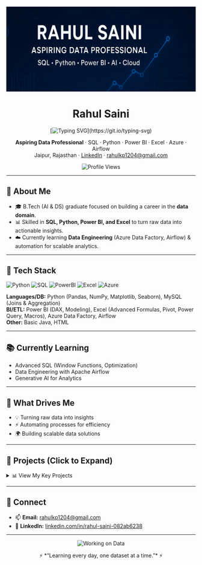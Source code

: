 <p align="center">
  <img src="https://github.com/Rahul120402/Rahul120402/blob/main/Cover%20Image.png" 
       alt="Rahul Saini — Aspiring Data Professional" 
       style="max-width:100%; height:auto;" />
</p>

<div align="center">
  
# Rahul Saini

[![Typing SVG](https://readme-typing-svg.herokuapp.com?font=Roboto&size=24&color=00F700&center=true&vCenter=true&width=500&lines=Aspiring+Data+Professional;SQL+%7C+Python+%7C+Power+BI+%7C+Excel+%7C+Azure+%7C+Airflow;Always+Learning+New+Things!)](https://git.io/typing-svg)

**Aspiring Data Professional** · SQL · Python · Power BI · Excel · Azure · Airflow  
Jaipur, Rajasthan · [LinkedIn](https://www.linkedin.com/in/rahul-saini-082ab6238/) · rahulkp1204@gmail.com  

![Profile Views](https://komarev.com/ghpvc/?username=Rahul120402&label=Profile%20Views&color=blue&style=flat)

</div>

---

## 👋 About Me
- 🎓 B.Tech (AI & DS) graduate focused on building a career in the **data domain**.  
- 📊 Skilled in **SQL, Python, Power BI, and Excel** to turn raw data into actionable insights.  
- ☁️ Currently learning **Data Engineering** (Azure Data Factory, Airflow) & automation for scalable analytics.  

---

## 🧰 Tech Stack
![Python](https://img.shields.io/badge/Python-3776AB?logo=python&logoColor=white)
![SQL](https://img.shields.io/badge/SQL-025E8C?logo=postgresql&logoColor=white)
![PowerBI](https://img.shields.io/badge/Power%20BI-F2C811?logo=powerbi&logoColor=black)
![Excel](https://img.shields.io/badge/Excel-217346?logo=microsoft-excel&logoColor=white)
![Azure](https://img.shields.io/badge/Azure-0078D4?logo=microsoft-azure&logoColor=white)

**Languages/DB:** Python (Pandas, NumPy, Matplotlib, Seaborn), MySQL (Joins & Aggregation)  
**BI/ETL:** Power BI (DAX, Modeling), Excel (Advanced Formulas, Pivot, Power Query, Macros), Azure Data Factory, Airflow  
**Other:** Basic Java, HTML  

---

## 📚 Currently Learning
- Advanced SQL (Window Functions, Optimization)  
- Data Engineering with Apache Airflow  
- Generative AI for Analytics  

---

## 🎯 What Drives Me
- 💡 Turning raw data into insights  
- ⚡ Automating processes for efficiency  
- 🌍 Building scalable data solutions   

---

## 📂 Projects (Click to Expand)
<details>
  <summary>📊 View My Key Projects</summary>
  
  - **Hotel Booking Dashboard** – Analytics of occupancy & revenue trends (Power BI).  
  - **E-commerce Sales Dashboard** – Trend analysis boosted revenue by **15%**.  
  - **Library Management System** – SQL-backed app with tracking & authentication.  
  - **Hate Speech Detection** – LSTM/BERT model (~85% accuracy).  

</details>

---

## 🤝 Connect
- 📫 **Email:** [rahulkp1204@gmail.com](mailto:rahulkp1204@gmail.com)  
- 🔗 **LinkedIn:** [linkedin.com/in/rahul-saini-082ab6238](https://www.linkedin.com/in/rahul-saini-082ab6238/)  

---

<p align="center">
  <img src="https://media.giphy.com/media/qgQUggAC3Pfv687qPC/giphy.gif" width="400" alt="Working on Data">
</p>

<p align="center">⚡ *“Learning every day, one dataset at a time.”* ⚡</p>
